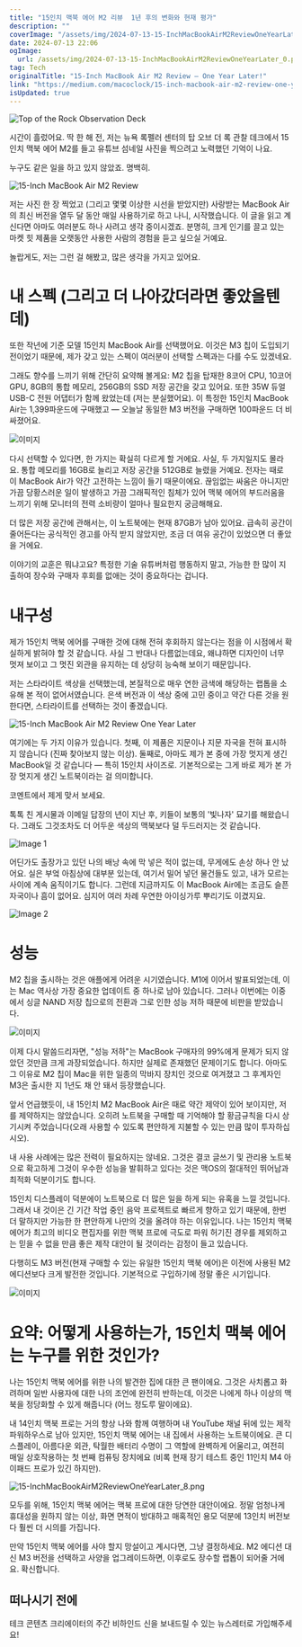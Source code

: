 ```yaml
---
title: "15인치 맥북 에어 M2 리뷰  1년 후의 변화와 현재 평가"
description: ""
coverImage: "/assets/img/2024-07-13-15-InchMacBookAirM2ReviewOneYearLater_0.png"
date: 2024-07-13 22:06
ogImage:
  url: /assets/img/2024-07-13-15-InchMacBookAirM2ReviewOneYearLater_0.png
tag: Tech
originalTitle: "15-Inch MacBook Air M2 Review — One Year Later!"
link: "https://medium.com/macoclock/15-inch-macbook-air-m2-review-one-year-later-92136084a54e"
isUpdated: true
---
```


![Top of the Rock Observation Deck](/assets/img/2024-07-13-15-InchMacBookAirM2ReviewOneYearLater_0.png)

시간이 흘렀어요. 딱 한 해 전, 저는 뉴욕 록펠러 센터의 탑 오브 더 록 관찰 데크에서 15인치 맥북 에어 M2를 들고 유튜브 섬네일 사진을 찍으려고 노력했던 기억이 나요.

누구도 같은 일을 하고 있지 않았죠. 명백히.

![15-Inch MacBook Air M2 Review](/assets/img/2024-07-13-15-InchMacBookAirM2ReviewOneYearLater_1.png)

<!-- cozy-coder - 수평 -->

<ins class="adsbygoogle"
     style="display:block"
     data-ad-client="ca-pub-4877378276818686"
     data-ad-slot="1107185301"
     data-ad-format="auto"
     data-full-width-responsive="true"></ins>

<script>
     (adsbygoogle = window.adsbygoogle || []).push({});
</script>

저는 사진 한 장 찍었고 (그리고 몇몇 이상한 시선을 받았지만) 사랑받는 MacBook Air의 최신 버전을 열두 달 동안 매일 사용하기로 하고 나니, 시작했습니다. 이 글을 읽고 계신다면 아마도 여러분도 하나 사려고 생각 중이시겠죠. 분명히, 크게 인기를 끌고 있는 마켓 힛 제품을 오랫동안 사용한 사람의 경험을 듣고 싶으실 거예요.

놀랍게도, 저는 그런 걸 해봤고, 많은 생각을 가지고 있어요.

# 내 스펙 (그리고 더 나아갔더라면 좋았을텐데)

또한 작년에 기준 모델 15인치 MacBook Air를 선택했어요. 이것은 M3 칩이 도입되기 전이었기 때문에, 제가 갖고 있는 스펙이 여러분이 선택할 스펙과는 다를 수도 있겠네요.

<!-- cozy-coder - 수평 -->

<ins class="adsbygoogle"
     style="display:block"
     data-ad-client="ca-pub-4877378276818686"
     data-ad-slot="1107185301"
     data-ad-format="auto"
     data-full-width-responsive="true"></ins>

<script>
     (adsbygoogle = window.adsbygoogle || []).push({});
</script>

그래도 향수를 느끼기 위해 간단히 요약해 볼게요: M2 칩을 탑재한 8코어 CPU, 10코어 GPU, 8GB의 통합 메모리, 256GB의 SSD 저장 공간을 갖고 있어요. 또한 35W 듀얼 USB-C 전원 어댑터가 함께 왔었는데 (저는 분실했어요). 이 특정한 15인치 MacBook Air는 1,399파운드에 구매했고 — 오늘날 동일한 M3 버전을 구매하면 100파운드 더 비싸졌어요.

![이미지](/assets/img/2024-07-13-15-InchMacBookAirM2ReviewOneYearLater_2.png)

다시 선택할 수 있다면, 한 가지는 확실히 다르게 할 거에요. 사실, 두 가지일지도 몰라요. 통합 메모리를 16GB로 늘리고 저장 공간을 512GB로 늘렸을 거예요. 전자는 때로 이 MacBook Air가 약간 고전하는 느낌이 들기 때문이에요. 끊임없는 싸움은 아니지만 가끔 당황스러운 일이 발생하고 가끔 그래픽적인 침체가 있어 맥북 에어의 부드러움을 느끼기 위해 모니터의 전력 소비량이 얼마나 필요한지 궁금해해요.

더 많은 저장 공간에 관해서는, 이 노트북에는 현재 87GB가 남아 있어요. 급속히 공간이 줄어든다는 공식적인 경고를 아직 받지 않았지만, 조금 더 여유 공간이 있었으면 더 좋았을 거에요.

<!-- cozy-coder - 수평 -->

<ins class="adsbygoogle"
     style="display:block"
     data-ad-client="ca-pub-4877378276818686"
     data-ad-slot="1107185301"
     data-ad-format="auto"
     data-full-width-responsive="true"></ins>

<script>
     (adsbygoogle = window.adsbygoogle || []).push({});
</script>

이야기의 교훈은 뭐냐고요? 특정한 기술 유튜버처럼 행동하지 말고, 가능한 한 많이 지출하여 장수와 구매자 후회를 없애는 것이 중요하다는 겁니다.

# 내구성

제가 15인치 맥북 에어를 구매한 것에 대해 전혀 후회하지 않는다는 점을 이 시점에서 확실하게 밝혀야 할 것 같습니다. 사실 그 반대나 다름없는데요, 왜냐하면 디자인이 너무 멋져 보이고 그 멋진 외관을 유지하는 데 상당히 능숙해 보이기 때문입니다.

저는 스타라이트 색상을 선택했는데, 본질적으로 매우 연한 금색에 해당하는 랩톱을 소유해 본 적이 없어서였습니다. 은색 버전과 이 색상 중에 고민 중이고 약간 다른 것을 원한다면, 스타라이트를 선택하는 것이 좋겠습니다.

<!-- cozy-coder - 수평 -->

<ins class="adsbygoogle"
     style="display:block"
     data-ad-client="ca-pub-4877378276818686"
     data-ad-slot="1107185301"
     data-ad-format="auto"
     data-full-width-responsive="true"></ins>

<script>
     (adsbygoogle = window.adsbygoogle || []).push({});
</script>

![15-Inch MacBook Air M2 Review One Year Later](/assets/img/2024-07-13-15-InchMacBookAirM2ReviewOneYearLater_3.png)

여기에는 두 가지 이유가 있습니다. 첫째, 이 제품은 지문이나 지문 자국을 전혀 표시하지 않습니다 (진짜 찾아보지 않는 이상). 둘째로, 아마도 제가 본 중에 가장 멋지게 생긴 MacBook일 것 같습니다 — 특히 15인치 사이즈로. 기본적으로는 그게 바로 제가 본 가장 멋지게 생긴 노트북이라는 걸 의미합니다.

코멘트에서 제게 맞서 보세요.

톡톡 친 게시물과 이메일 답장의 년이 지난 후, 키들이 보통의 '빛나자' 묘기를 해왔습니다. 그래도 그것조차도 더 어두운 색상의 맥북보다 덜 두드러지는 것 같습니다.

<!-- cozy-coder - 수평 -->

<ins class="adsbygoogle"
     style="display:block"
     data-ad-client="ca-pub-4877378276818686"
     data-ad-slot="1107185301"
     data-ad-format="auto"
     data-full-width-responsive="true"></ins>

<script>
     (adsbygoogle = window.adsbygoogle || []).push({});
</script>

![Image 1](/assets/img/2024-07-13-15-InchMacBookAirM2ReviewOneYearLater_4.png)

어딘가도 출장가고 있던 나의 배낭 속에 막 넣은 적이 없는데, 무게에도 손상 하나 안 났어요. 실은 부엌 아침상에 대부분 있는데, 여기서 밀어 넣던 물건들도 있고, 내가 모르는 사이에 계속 움직이기도 합니다. 그런데 지금까지도 이 MacBook Air에는 조금도 슬픈 자국이나 흠이 없어요. 심지어 여러 차례 우연한 아이싱가루 뿌리기도 이겼지요.

![Image 2](/assets/img/2024-07-13-15-InchMacBookAirM2ReviewOneYearLater_5.png)

# 성능

<!-- cozy-coder - 수평 -->

<ins class="adsbygoogle"
     style="display:block"
     data-ad-client="ca-pub-4877378276818686"
     data-ad-slot="1107185301"
     data-ad-format="auto"
     data-full-width-responsive="true"></ins>

<script>
     (adsbygoogle = window.adsbygoogle || []).push({});
</script>

M2 칩을 출시하는 것은 애플에게 어려운 시기였습니다. M1에 이어서 발표되었는데, 이는 Mac 역사상 가장 중요한 업데이트 중 하나로 남아 있습니다. 그러나 이번에는 이중에서 싱글 NAND 저장 칩으로의 전환과 그로 인한 성능 저하 때문에 비판을 받았습니다.

![이미지](/assets/img/2024-07-13-15-InchMacBookAirM2ReviewOneYearLater_6.png)

이제 다시 말씀드리자면, "성능 저하"는 MacBook 구매자의 99%에게 문제가 되지 않았던 것만큼 크게 과장되었습니다. 하지만 실제로 존재했던 문제이기도 합니다. 아마도 그 이유로 M2 칩이 Mac을 위한 일종의 막바지 장치인 것으로 여겨졌고 그 후계자인 M3은 출시한 지 1년도 채 안 돼서 등장했습니다.

앞서 언급했듯이, 내 15인치 M2 MacBook Air은 때로 약간 제약이 있어 보이지만, 저를 제약하지는 않았습니다. 오히려 노트북을 구매할 때 기억해야 할 황금규칙을 다시 상기시켜 주었습니다(오래 사용할 수 있도록 편안하게 지불할 수 있는 만큼 많이 투자하십시오).

<!-- cozy-coder - 수평 -->

<ins class="adsbygoogle"
     style="display:block"
     data-ad-client="ca-pub-4877378276818686"
     data-ad-slot="1107185301"
     data-ad-format="auto"
     data-full-width-responsive="true"></ins>

<script>
     (adsbygoogle = window.adsbygoogle || []).push({});
</script>

내 사용 사례에는 많은 전력이 필요하지는 않네요. 그것은 결코 글쓰기 및 관리용 노트북으로 확고하게 그것이 우수한 성능을 발휘하고 있다는 것은 맥OS의 절대적인 뛰어남과 최적화 덕분이기도 합니다.

15인치 디스플레이 덕분에이 노트북으로 더 많은 일을 하게 되는 유혹을 느낄 것입니다. 그래서 내 것이은 긴 기간 작업 중인 음악 프로젝트로 빠르게 향하고 있기 때문에, 한번 더 말하지만 가능한 한 편안하게 나만의 것을 올려야 하는 이유입니다. 나는 15인치 맥북 에어가 최고의 비디오 편집자를 위한 맥북 프로에 극도로 파워 허기진 경우를 제외하고는 믿을 수 없을 만큼 좋은 제작 대안이 될 것이라는 감정이 들고 있습니다.

다행히도 M3 버전(현재 구매할 수 있는 유일한 15인치 맥북 에어)은 이전에 사용된 M2 에디션보다 크게 발전한 것입니다. 기본적으로 구입하기에 정말 좋은 시기입니다.

![이미지](/assets/img/2024-07-13-15-InchMacBookAirM2ReviewOneYearLater_7.png)

<!-- cozy-coder - 수평 -->

<ins class="adsbygoogle"
     style="display:block"
     data-ad-client="ca-pub-4877378276818686"
     data-ad-slot="1107185301"
     data-ad-format="auto"
     data-full-width-responsive="true"></ins>

<script>
     (adsbygoogle = window.adsbygoogle || []).push({});
</script>

# 요약: 어떻게 사용하는가, 15인치 맥북 에어는 누구를 위한 것인가?

나는 15인치 맥북 에어를 위한 나의 발견한 집에 대한 큰 팬이에요. 그것은 사치롭고 화려하며 일반 사용자에 대한 나의 조언에 완전히 반하는데, 이것은 나에게 하나 이상의 맥북을 정당화할 수 있게 해줍니다 (어느 정도루 말이에요).

내 14인치 맥북 프로는 거의 항상 나와 함께 여행하며 내 YouTube 채널 뒤에 있는 제작 파워하우스로 남아 있지만, 15인치 맥북 에어는 내 집에서 사용하는 노트북이에요. 큰 디스플레이, 아름다운 외관, 탁월한 배터리 수명이 그 역할에 완벽하게 어울리고, 여전히 매일 상호작용하는 첫 번째 컴퓨팅 장치에요 (비록 현재 장기 테스트 중인 11인치 M4 아이패드 프로가 있긴 하지만).

![15-InchMacBookAirM2ReviewOneYearLater_8.png](/assets/img/2024-07-13-15-InchMacBookAirM2ReviewOneYearLater_8.png)

<!-- cozy-coder - 수평 -->

<ins class="adsbygoogle"
     style="display:block"
     data-ad-client="ca-pub-4877378276818686"
     data-ad-slot="1107185301"
     data-ad-format="auto"
     data-full-width-responsive="true"></ins>

<script>
     (adsbygoogle = window.adsbygoogle || []).push({});
</script>

모두를 위해, 15인치 맥북 에어는 맥북 프로에 대한 당연한 대안이에요. 정말 엄청나게 휴대성을 원하지 않는 이상, 화면 면적이 방대하고 매혹적인 용모 덕분에 13인치 버전보다 훨씬 더 시의를 가집니다.

만약 15인치 맥북 에어를 사야 할지 망설이고 계시다면, 그냥 결정하세요. M2 에디션 대신 M3 버전을 선택하고 사양을 업그레이드하면, 이후로도 장수할 랩톱이 되어줄 거에요. 확신합니다.

## 떠나시기 전에

테크 콘텐츠 크리에이터의 주간 비하인드 신을 보내드릴 수 있는 뉴스레터로 가입해주세요!

